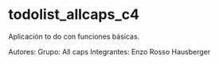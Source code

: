 # todolist_allcaps_c4
Aplicación to do con funciones básicas.

Autores:
Grupo: All caps
Integrantes: 
  Enzo Rosso Hausberger
